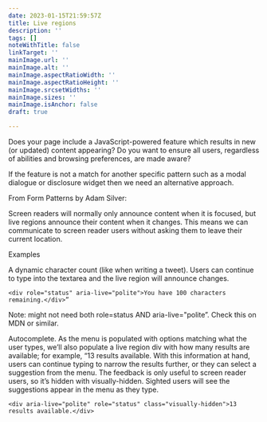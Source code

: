 ```yaml
---
date: 2023-01-15T21:59:57Z
title: Live regions
description: ''
tags: []
noteWithTitle: false
linkTarget: ''
mainImage.url: ''
mainImage.alt: ''
mainImage.aspectRatioWidth: ''
mainImage.aspectRatioHeight: ''
mainImage.srcsetWidths: ''
mainImage.sizes: ''
mainImage.isAnchor: false
draft: true

---
```

Does your page include a JavaScript-powered feature which results in new (or updated) content appearing? Do you want to ensure all users, regardless of abilities and browsing preferences, are made aware?

If the feature is not a match for another specific pattern such as a modal dialogue or disclosure widget then we need an alternative approach. 

From Form Patterns by Adam Silver:

Screen readers will normally only announce content when it is focused, but live regions announce their content when it changes. This means we can communicate to screen reader users without asking them to leave their current location.

Examples 

A dynamic character count (like when writing a tweet). Users can continue to type into the textarea and the live region will announce changes.

    <div role="status" aria-live="polite">You have 100 characters remaining.</div>”

Note: might not need both role=status AND aria-live="polite”. Check this on MDN or similar.

Autocomplete. As the menu is populated with options matching what the user types, we’ll also populate a live region div with how many results are available; for example, “13 results available. With this information at hand, users can continue typing to narrow the results further, or they can select a suggestion from the menu. The feedback is only useful to screen reader users, so it’s hidden with visually-hidden. Sighted users will see the suggestions appear in the menu as they type.

    <div aria-live="polite" role="status" class="visually-hidden">13 results available.</div>